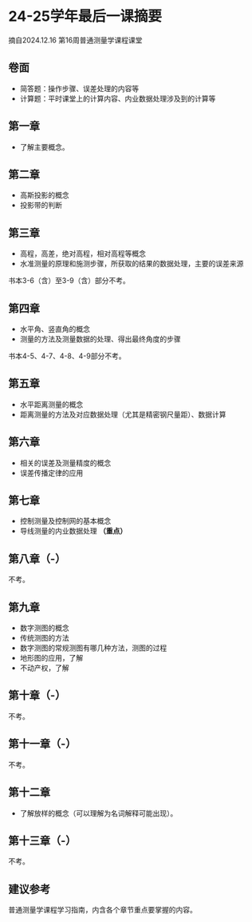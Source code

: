 # 24-25学年最后一课摘要

摘自2024.12.16 第16周普通测量学课程课堂

## 卷面

- 简答题：操作步骤、误差处理的内容等
- 计算题：平时课堂上的计算内容、内业数据处理涉及到的计算等

## 第一章

- 了解主要概念。

## 第二章

- 高斯投影的概念
- 投影带的判断

## 第三章

- 高程，高差，绝对高程，相对高程等概念
- 水准测量的原理和施测步骤，所获取的结果的数据处理，主要的误差来源

书本3-6（含）至3-9（含）部分不考。

## 第四章

- 水平角、竖直角的概念
- 测量的方法及测量数据的处理、得出最终角度的步骤

书本4-5、4-7、4-8、4-9部分不考。

## 第五章

- 水平距离测量的概念
- 距离测量的方法及对应数据处理（尤其是精密钢尺量距）、数据计算

## 第六章

- 相关的误差及测量精度的概念
- 误差传播定律的应用

## 第七章

- 控制测量及控制网的基本概念
- 导线测量的内业数据处理 **（重点）**

## 第八章（-）

不考。

## 第九章

- 数字测图的概念
- 传统测图的方法
- 数字测图的常规测图有哪几种方法，测图的过程
- 地形图的应用，了解
- 不动产权，了解

## 第十章（-）

不考。

## 第十一章（-）

不考。

## 第十二章

- 了解放样的概念（可以理解为名词解释可能出现）。

## 第十三章（-）

不考。

## 建议参考

普通测量学课程学习指南，内含各个章节重点要掌握的内容。
